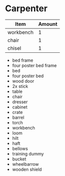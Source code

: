 # Carpenter

|Item|Amount|
|---|---|
|workbench|1|
|chair|1|
|chisel|1|

- bed frame
- four poster bed frame
- bed
- four poster bed
- wood door
- 2x stick
- table
- chair
- dresser
- cabinet
- crate
- barrel
- torch
- workbench
- loom
- hilt
- haft
- bellows
- training dummy
- bucket
- wheelbarrow
- wooden shield
